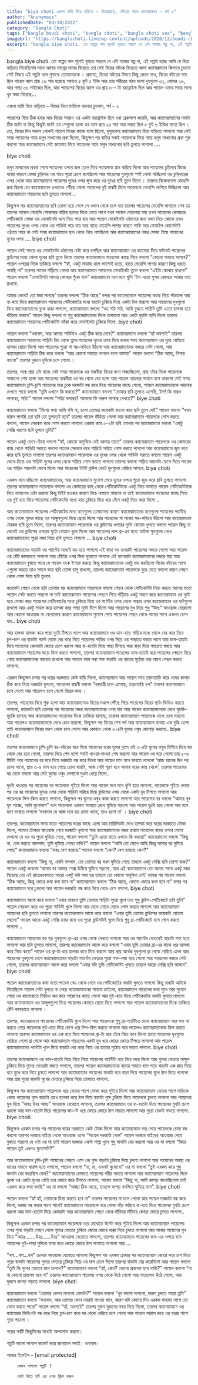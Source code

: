 ```yaml
---
title: "biye choti একলা মামি বিয়ে বাড়িতে – বিয়েররাতে, বউয়ের সাথে ক্যামেরাম্যান – পর্ব ৩"
author: "Anonymous"
publishedDate: "04/10/2022"
category: "Bangla Choti"
tags: ["bangla boudi choti", "bangla choti", "bangla choti sex", "bangla porokia choti golpo", "bangla romantic choti", "boudi chodon", "boudi choti", "boudi choti 2021", "chodon choti", "choti", "choti golpo 2020"]
imageUrl: "https://banglachoti.live/wp-content/uploads/2020/12/boudi-choti-2021-150x150.jpg"
excerpt: "bangla biye choti. তো গল্পের নাম শুনেই বুঝতে পারলে যে এটা আমার গল্প না, এই গল্পটা হচ্ছে আমি যে বিয়ে বাড়িতে গিয়েছিলাম মানে আমার ভাগ্নের দাদার বিয়েতে তো সেই বিয়ের বউকে বিয়েতে আসা ক্যামেরাম্যান কিভাবে চু..."
---
```


bangla biye choti. তো গল্পের নাম শুনেই বুঝতে পারলে যে এটা আমার গল্প না, এই গল্পটা হচ্ছে আমি যে বিয়ে বাড়িতে গিয়েছিলাম মানে আমার ভাগ্নের দাদার বিয়েতে তো সেই বিয়ের বউকে বিয়েতে আসা ক্যামেরাম্যান কিভাবে চুদলো সেই বিষয়ে এই গল্পটা বলে শুনাবো তোমাদেরকে । প্রথমত, বিয়ের বউয়ের বিষয়ে কিছু জেনে নাও, বিয়ের বউয়ের নাম ছিল পায়েল বয়স প্রায় ২৬ পার হয়েছে লম্বাতে ৫ ফুট ৫ ইঞ্চি আর তার শরীরের গঠন হলো দুধগুলো ৩২, কোমর ২৮, আর পাছা ৩৬ সাইজের ছিল, আর পায়েলের বিয়ের আগে ওর প্রায় ৬-৭ টা বয়ফ্রেইন্ড ছিল আর পায়েল ওদের সবার সাথে খুব মজা নিয়েছে…


একলা মামি বিয়ে বাড়িতে – বিয়ের দিনে মামিকে বারবার চুদলাম, পর্ব – ২


পায়েলের বিয়ে ঠিক হবার আর বিয়ের সময়ও ওর একটা বয়ফ্রেইন্ড ছিল ওরা ব্রেকআপ করেনি, আর ক্যামেরাম্যানের নামটা ঠিক জানি না কিন্তু কিছুটা জানি তো সেগুলো হলো ওর বয়স প্রায় ২৫ পার আর লম্বায় ছিল ৫ ফুট ৬ ইঞ্চির মতো ছিল ।তো, বিয়ের দিন সকাল থেকেই পায়েল বিয়ের কাজে ব্যাস্ত ছিলো, দুপুরবেলা ক্যামেরাম্যান বিয়ে বাড়িতে আসলো আর সেই সময় পায়েলের গায়ে হলুদ মাখানোর প্রথা ছিলো, কিছুক্ষন পর বাড়ির সবাই পায়েলকে নিয়ে গায়ে হলুদ মাখানোর প্রথা শুরু করলো আর ক্যামেরাম্যান সেই জায়গায় গিয়ে পায়েলের গায়ে হলুদ মাখানোর ছবি তুলতে লাগলো ….


biye choti


হলুদ মাখানোর প্রথার শেষে পায়েলের ওপরে জল ঢেলে দিয়ে পায়েলকে স্নান করিয়ে দিলো আর পায়েলের চুড়িদার ভিজে যাবার কারণে ভেজা চুড়িদার ওর গায়ে পুরো চেপে বসেছিলো আর পায়েলের দুধগুলো স্পষ্ট বোঝা যাচ্ছিলো ওর চুড়িদারের ওপর থেকে আর ক্যামেরাম্যান পায়েলের দুধের ওপর জুম করে ওর দুধের ছবি তুলে নিলো । তারপর বিকেলবেলা মেহেন্দি প্রথা ছিলো তো ক্যামেরাম্যান ওখানেও পৌঁছে গেলো পায়েলের দুই বান্ধবী মিলে পায়েলকে মেহেন্দি লাগিয়ে দিচ্ছিলো আর ক্যামেরাম্যান পায়েলের ছবি তুলতে লাগলো ..


কিছুক্ষন পর ক্যামেরাম্যানের ছবি তোলা হয়ে গেলে সে ওখান থেকে চলে যায় তারপর পায়েলের মেহেন্দি লাগানো শেষ হয় তারপর পায়েল মেহেন্দি শোকাবার বাড়ির ছাদের দিকে যেতে লাগে যখন পায়েল দোতলায় যায় তখন পায়েলের কোমরের পেটিকোটে গোজা ওর মোবাইলটা খসে নিচে পরে যায় আর পায়েল মোবাইলটা ওঠানোর জন্য যখন নিচে ঝোকে তখন পায়েলের দুধের ওপর থেকে ওর শাড়িটা পরে যায় আর হাতে মেহেন্দি লাগার কারণে শাড়ি আর মোবাইল কোনোটাই ওঠাতে পারে না সেই সময় ক্যামেরাম্যান ছাদ থেকে নিচে নামছিলো আর ক্যামেরাম্যানের নজর সোজা গিয়ে পায়েলের দুধের ওপর …. biye choti


পায়েল সেই সময়ে ওর মোবাইলটা ওঠানোর চেষ্টা করে চলছিল আর ক্যামেরাম্যান ওর ক্যামেরা দিয়ে ফটাফট পায়েলের ব্লাউসের মধ্যে ঝোলা দুধের ছবি তুলে নিলো তারপর ক্যামেরাম্যান পায়েলের কাছে গিয়ে বললো “কোনো সাহায্য লাগবে?” পায়েল ওপরের দিকে তাকিয়ে বললো “হ্যাঁ, একটু সাহায্য হলে ভালোই হতো, হাতে মেহেন্দি লাগার কারণে কিছু ধরতে পারছি না” তারপর পায়েল দাঁড়িয়ে গেলো আর ক্যামেরাম্যান পায়েলের মোবাইলটা তুলে বললো “এইটা কোথায় রাখবো” পায়েল বললো “মোবাইলটা আমার কোমরে গুঁজে দাও” ক্যামেরাম্যান মনে মনে খুশি ‘ইস এতো সুন্দর কোমরে আমার হাত রাখবো.












আমার ভেবেই তো মজা লাগছে’ তারপর বললো “ঠিক আছে” বলার পর ক্যামেরাম্যান পায়েলের কাছে গিয়ে দাঁড়ালো আর বা-হাত দিয়ে ক্যামেরাম্যান পায়েলের পেটিকোটের মধ্যে হাতটা ঢুকিয়ে দিয়ে একটা টান মারলো আর পায়েলের দুধগুলো দিয়ে ক্যামেরাম্যানের বুকে ধাক্কা লাগলো, ক্যামেরাম্যান বললো “ওহ সরি সরি, আমি বুঝতে পারিনি তুমি এতো হালকা হয়ে দাঁড়িয়ে থাকবে” পায়েল কিছু বললো না শুধু ক্যামেরাম্যানের দিকে তাকালো আর একটা মুচকি হাসি দিলো তারপর ক্যামেরাম্যান পায়েলের পেটিকোটটা ফাঁকা করে মোবাইলটা ঢুকিয়ে দিলো. biye choti


পায়েল বললো “ধন্যবাদ, আর আমার শাড়িটাও একটু ঠিক করে দেবে?” ক্যামেরাম্যান বললো “হ্যাঁ অবশ্যই” তারপর ক্যামেরাম্যান পায়েলের শাড়িটা নিচ থেকে তুলে পায়েলের দুধের ওপর দিয়ে রাখার সময় ক্যামেরাম্যান ওর দুধে বোটাতে হালকা ছোয়া দিলো আর পায়েলের পুরো গা সর-সড়িয়ে উঠলো আর ক্যামেরাম্যানের নজরে সেটা গেলো, আর ক্যামেরাম্যান শাড়িটা ঠিক করে বললো “আর কোনো সাহায্য লাগলে বলো আমায়” পায়েল বললো “ঠিক আছে, নিশ্চয় বলবো” তারপর দুজনে দুদিকে চলে গেলো ।


তারপর, সন্ধে প্রায় ৬টা বাজে সেই সময় পায়েলকে ওর বান্ধবীরা বিয়ের জন্য সাজাচ্ছিলো, প্রায় ৭টার দিকে পায়েলকে সাজানো শেষ হলো আর পায়েলের বান্ধবীরা ওর ঘর থেকে বের হলো আর পায়েল আয়নার সামনে বসে থাকলো সেই সময় ক্যামেরাম্যান চুপি-চুপি পায়েলের ঘরে ঢুকে দরজাটা বন্ধ করে দিয়ে পায়েলের কাছে গেলো, পায়েল ক্যামেরাম্যানকে আয়নায় দেখতে পায়ে বললো “তুমি এখানে কি করছো?” ক্যামেরাম্যান বললো “তোমার ছবি তুলতে এসেছি, ইস! কি দারুন লাগছো, সত্যি” পায়েল বললো “সত্যি বলছো? আমাকে কি দারুন লাগছে দেখতে?” biye choti


ক্যামেরাম্যান বললো “মিথ্যে কথা আমি বলি না, চলো তোমার কয়েকটা ভালো করে ছবি তুলে দেই” পায়েল বললো “যখন দারুন লাগছি তো ছবি তো তুলতেই হবে” তারপর পায়েল দাঁড়িয়ে গেলো আর ক্যামেরাম্যান পায়েলকে পোস করতে বললো, পায়েল সেরকম করে পোস করতে লাগলো এরকম করে ৫-৬টা ছবি তোলার পর ক্যামেরাম্যান বললো “একটু সেক্সি ধরণের ছবি তুলবে তুমি?”


পায়েল একটু ভেবে-চিন্তে বললো “হ্যাঁ, কোনো অসুবিধে নেই আমার তাতে” তারপর ক্যামেরাম্যান পায়েলকে ওর কোমরের কাছ থেকে শাড়িটা সরাতে বললো পায়েল সেরকম করে শাড়িটা সরিয়ে পোস করতে লাগলো আর ক্যামেরাম্যান জুম করে করে ছবি তুলতে লাগলো তারপর ক্যামেরাম্যান পায়েলকে ওর দুধের ওপর থেকে শাড়িটা সরাতে বললো পায়েল একটু ভেবে-চিন্তে ওর শাড়িটা দুধের ওপর থেকে সরিয়ে পোস করতে লাগলো তারপর বললো শাড়ির আচলটা ফেলে দিতে পায়েল ওর শাড়ির আচলটা ফেলে দিলো আর পায়েলের টাইট ব্লাউস ফেটে দুধগুলো বেরিয়ে আসবে. biye choti


এরকম মনে হচ্ছিলো ক্যামেরাম্যানের, আর ক্যামেরাম্যান সুযোগ পেয়ে দুধের ওপরে পুরো জুম করে ছবি তুলতে লাগলো তারপর ক্যামেরাম্যান পায়েলকে বললো ওর কোমরের কাছ থেকে পেটিকোটটাকে একটু নিচে নামাতে পায়েল পেটিকোটটাকে নিচে নামানোর চেষ্টা করলো কিন্তু টাইট হওয়ার কারণে নিচে নামাতে পারলো না তাই ক্যামেরাম্যান পায়েলের কাছে গিয়ে ওর দুই হাত দিয়ে পায়েলের পেটিকোটের মধ্যে হাত ঢুকিয়ে দিয়ে ধরে টেনে একটু নিচে করে দিলো ..


আর ক্যামেরাম্যান পায়েলের পেটিকোটের মধ্যে হাতগুলো ঢোকানোর কারণে ক্যামেরাম্যানের হাতগুলো পায়েলের প্যান্টির ওপর থেকে গুদের কাছে ওর আঙ্গুলগুলো দিয়ে ছোয়া দিলো আর পায়েলের গা আবার সর-সড়িয়ে উঠলো আর ক্যামেরাম্যান ঐরকম ছবি তুলে নিলো, তারপর ক্যামেরাম্যান পায়েলকে ওর ব্লাউসের ওপরের দুটো বোতাম খুলতে বললো পায়েল কিছু না ভেবেই ওর ব্লাউসের ওপরের দুটো বোতাম খুলে দিলো আর পায়েলের লাল ব্রা-এর মধ্যে আটকা দুধগুলো দেখে ক্যামেরাম্যানেয় পুরো মজা নিয়ে ছবি তুলতে লাগলো … biye choti


ক্যামেরাম্যানের বাড়াটা ওর প্যান্টের মধ্যেই বড় হতে লাগলো এই বাড়া বড় হওয়াটা পায়েলের নজরে গেলো আর পায়েল ওর ঠোঁট কামড়াতে লাগলো আর ঠোঁটের ওপর জিভ ঘুরোতে লাগলো এই ব্যাপারটা ক্যামেরাম্যানের নজরে যায় আর ক্যামেরাম্যান বুঝতে পারে যে পায়েল ওকে ইশারা করছে কিন্তু ক্যামেরাম্যানের একটু ভয় করছিলো বিয়ের বউয়ের সাথে এগুলো করতে তাও সাহস করে ছবি তোলা চালু রাখলো, তারপর ক্যামেরাম্যান পায়েলকে ঘুরে যেতে বললো কারণ পেছন থেকে পোস দিয়ে ছবি তুলবে.


কয়েকটা পেছন থেকে ছবি তোলার পর ক্যামেরাম্যান পায়েলকে বললো পেছন থেকে পেটিকোটটা নিচে করতে আগের মতো পায়েল সেটা করতে পারলো না তাই ক্যামেরাম্যান পায়েলের পেছনে গিয়ে দাঁড়িয়ে একটু সাহস করে ক্যামেরাম্যান ওর দুটো হাত সোজা করে পায়েলের পেটিকোটের মধ্যে ঢুকিয়ে দিয়ে ওর প্যান্টির ওপর থেকে পাছার ওপর ক্যামেরাম্যান ওর হাটগুলো রাখলো আর একটু সাহস করে হালকা করে পাছা দুটো টিপে দিলো আর পায়েলের মুখ দিয়ে শুধু “উমঃ” আওয়াজ বেরোলো আর কোনো আওয়াজ না বেরোনোর কারণে ক্যামেরাম্যান সুযোগ পেয়ে পায়েলের পেছন থেকে গায়ের সাথে একদম চেপে যায়.. biye choti


আর হালকা হালকা করে পাছা দুটো টিপতে লাগে আর ক্যামেরাম্যান ওর ডান-হাত শাড়ির মধ্যে থেকে বের করে নিয়ে চুপ-চাপ ওর বাড়াটা প্যান্ট থেকে বের করে নিয়ে পায়েলের শাড়ির ওপর দিয়ে ওর পাছাতে ঘষতে লাগে আর ডান-হাতটা দিয়ে পায়েলের কোমরটা জোরে চেপে ধরলো আর বা-হাতটা দিয়ে পাছা টিপছে আর বাড়া দিয়ে পাছাতে ঘষছে আর ক্যামেরাম্যান পায়েলের ঘাড়ে কিস করতে লাগলো, তারপর ক্যামেরাম্যান পায়েলের ডান-হাতটা ধরে পায়েলের পেছনে নিয়ে গেয়ে ক্যামেরাম্যানের বাড়াতে রাখলো আর পায়েল গরম লম্বা শক্ত বাড়াটা ওর হাতের মুঠোয় ধরে আগে পেছন করতে লাগলো.


এরকম কিছুক্ষন চলার পর ঘরের দরজাতে কেউ বাড়ি দিলো, ক্যামেরাম্যান আর পায়েল ভয়ে তাড়াতাড়ি করে ওদের কাপড় ঠিক করে নিয়ে দরজাটা খুললো, পায়েলের বান্ধবী বললো “বরযাত্রী চলে এসেছে, তাড়াতাড়ি চল” তারপর ক্যামেরাম্যান চলে গেলো আর পায়েলও চলে গেলো বিয়ের জন্য ।


তারপর, পায়েলের বিয়ে শুরু হলো আর ক্যামেরাম্যানও বিয়ের মণ্ডপে পৌঁছে গিয়ে পায়েলের বিয়ের ছবি-ভিডিও করতে লাগলো, কয়েকটা ছবি তোলার পর পায়েলের নজর ক্যামেরাম্যানের ওপর যায় আর পায়েল ক্যামেরাম্যানকে দেখে মুচকি-মুচকি হাসছে আর ক্যামেরাম্যানও পায়েলের দিকে তাকিয়ে হাসছে, তারপর ক্যামেরাম্যান পায়েলকে দেখে চোখ মারলো আর পায়েলও ক্যামেরাম্যানকে দেখে চোখ মারলো, কিছুক্ষন পর বিয়ের শেষ পর্ব আর ক্যামেরাম্যান মাথায় এক বুদ্ধি এলো তাই ক্যামেরাম্যান বিয়ের মণ্ডপ থেকে চলে গেলো আর কোথাও থেকে ৩-৪টা ঘুমের ওষুধ জোগাড় করলো.. biye choti


তারপর ক্যামেরাম্যান চুপি-চুপি বর-বউয়ের ঘরে গিয়ে পায়েলের বরের দুধের গ্লাসে ওই ৩-৪টা ঘুমের ওষুধ মিশিয়ে দিয়ে ঘর থেকে বের হয়ে গেলো, তারপর বিয়ে শেষ হলো সবাই খাওয়া-দাওয়া শেষ করলো আর পায়েল ওর ঘরে গেলো তার ৫-৬ মিনিট পরে পায়েলের বর ঘরে গিয়ে দরজাটা বন্ধ করে দিলো আর পায়েল মনে মনে ভাবতে লাগলো ‘আজ অনেক দিন পর চোদা খাবো, প্রায় ৩-৪ মাস হয়ে গেছে চোদা খায়নি, আজ সেটা পূরণ হবে আমার বরের কাছ থেকে’, তারপর পায়েলের বর বেডে বসলো আর সেই ঘুমের ওষুধ মেশানো দুধটা খেয়ে নিলো..


দুধটা খাওয়ার পর পায়েলের বর পায়েলকে শুইয়ে দিলো আর পায়েল মনে মনে খুশি হতে লাগলো, পায়েলকে শুইয়ে দেবার পর ওর বর পায়েলের দুধের ওপর থেকে শাড়িটা সরিয়ে দিয়ে ব্লাউসের ওপর থেকে একটা দুধ টিপতে লাগলো আর পায়েলকে লিপ-কিস করতে লাগলো, কিছুক্ষন পর ঘুমের ওষুধ কাজ করতে লাগলো আর পায়েলের বর বললো “আমার খুব ঘুম পাচ্ছে, আমি ঘুমোলাম” বলে পায়েলকে ওরকম অবস্থায় রেখে ঘুমিয়ে পড়লো আর পায়েল দুঃখি হয়ে গেলো আর মনে মনে ভাবতে লাগলো ‘ভাবলাম যে আজ মনে হয় চোদা খাবো, তাও হলো না’ । biye choti


তারপর, ক্যামেরাম্যান সময় মতো পায়েলের ঘরের কাছে এলো আর চারিদিকটা দেখে হালকা করে ঘরের দরজাতে টোকা দিলো, পায়েল টোকার আওয়াজ পেয়ে দরজাটা খুললো আর ক্যামেরাম্যানের নজর প্রথমে পায়েলের বরের ওপরে গেলো দেখলো যে ওর বর পুরো ঘুমিয়ে গেছে, পায়েল বললো “তুমি এতো রাতে এখানে কি করছো” ক্যামেরাম্যান বললো “কিছু না, চেক করতে আসলাম, তুমি ঘুমিয়ে গেছো নাকি?” পায়েল বললো “আমি তো জেগে আছি কিন্তু আমার বর ঘুমিয়ে গেছে” ক্যামেরাম্যান বললো “বাহঃ বেশ হয়েছে” পায়েল বললো “কেন? বেশ হয়েছে কেন?”


ক্যামেরাম্যান বললো “কিছু না, এমনি বললাম, তো তোমার বর যখন ঘুমিয়ে গেছে তাহলে একটু সেক্সি ছবি তোলা যাক?” পায়েল একটু ভাবলো ‘আমার বর আমার সেক্স উঠিয়ে ঘুমিয়ে পড়লো, আর এই ক্যামেরাম্যান তো আমার সাথে একটু মজা নিয়েছে তো এই রাতেরবেলাতে আরো একটু যদি মজা হয় তাহলে তো কোনো অসুবিধা নেই’ ভাবার পর পায়েল বললো “ঠিক আছে, কিন্তু জোরে কথা বলা যাবে না” ক্যামেরাম্যান বললো “ঠিক আছে, কোনো জোরে কথা হবে না” বলার পর ক্যামেরাম্যান ঘরে ঢুকলো আর পায়েল দরজাটা বন্ধ করে দিয়ে বেডে এসে বসলো. biye choti


ক্যামেরাম্যান আস্তে করে বললো “এবার তাহলে তুমি তোমার শাড়িটা পুরো খুলে দাও শুধু ব্লাউস-পেটিকোটে ছবি তুলি” পায়েল সেরকম করে ওর পুরো শাড়িটা খুলে দিলো আর বেডে বোডে বোডে পোস করতে লাগলো আর ক্যামেরাম্যান পায়েলের ছবি তুলতে লাগলো তারপর ক্যামেরাম্যান আস্তে করে বললো “এবার তুমি তোমার ব্লাউসের কয়েকটা বোতাম খোলো” পায়েল আরো একটু সেক্সি হবার জন্য ওর পুরো ব্লাউসটাই খুলে দিয়ে শুধু ব্রা-পেটিকোটে বসে পোস করতে লাগলো ..


ক্যামেরাম্যান পায়েলের বড় বড় দুধগুলো ব্রা-এর ওপর থেকে দেখতে লাগলো আর ওর প্যান্টের ভেতরেই বাড়াটা শক্ত হতে লাগলো আর ছবি তুলতে লাগলো, তারপর ক্যামেরাম্যান আস্তে করে বললো “এবার তুমি তোমার ব্রা-এর মাঝে ধরে হালকা করে নিচে করো” পায়েল ওর ব্রা-টা ধরে হালকা করে নিচে করলো আর প্রায় অর্ধেক দুধগুলো ব্রা থেকে বেরিয়ে এলো আর পায়েলের দুধগুলো দেখে ক্যামেরাম্যানের বাড়াটা প্যান্টের ভেতরে পুরো শক্ত-লম্বা হয়ে গেলো আর পায়েলের নজরে সেটা গেলো, তারপর ক্যামেরাম্যান আস্তে করে বললো “এবার যদি তুমি পেটিকোটটা খুলতে তাহলে আরো সেক্সি ছবি আসবে”. biye choti


পায়েল ক্যামেরাম্যানের কথা মতো পায়েল বেড থেকে নেমে ওর পেটিকোটের বাধাটা খুলতে লাগলো কিন্তু বাধাটা আটকে গিয়েছিলো পায়েল সেটা খুলতে না পেরে ক্যামেরাম্যানের সাহায্য চাইলো, ক্যামেরাম্যান পায়েলের কথা শুনে আর সুযোগ পেয়ে ওর ক্যামেরাতে ভিডিও অন করে পায়েলের কাছে গেলো আর দুই-হাত দিয়ে পেটিকোটের বাধাটা খুলতে লাগলো আর ক্যামেরাম্যান ওর আঙ্গুলগুলো দিয়ে পায়েলের কোমরে ছোয়া দিতে লাগলো আর পায়েল ক্যামেরাম্যানের দিকে তাকিয়ে ঠোঁট কামড়াতে লাগলো ।


তারপর, ক্যামেরাম্যান পায়েলের পেটিকোটটা খুলে দিলো আর পায়েলকে শুধু ব্রা-প্যান্টিতে দেখে ক্যামেরাম্যান আর সহ্য না করতে পেরে পায়েলকে দুই-হাত দিয়ে চেপে ধরে লিপ-কিস করতে লাগলো আর পায়েলও ক্যামেরাম্যানকে কিস করতে লাগলো তারপর ক্যামেরাম্যান ওর এক হাত দিয়ে পায়েলের ব্রা-টা ধরে টেনে নিচে করে দিলো তাতে পায়েলের দুধগুলো বেরিয়ে গেলো ব্রা থেকে আর ক্যামেরাম্যান পায়েলের একটা দুধ ধরে জোরে জোরে টিপতে লাগলো আর পায়েল ক্যামেরাম্যানের প্যান্টটা খুলে দিয়ে বাড়াটা বের করে নিয়ে ওর হাতের মুঠোয় ধরে ঘষতে লাগলো. biye choti


তারপর ক্যামেরাম্যান ওর ডান-হাতটা নিচে নিয়ে গিয়ে পায়েলের প্যান্টিটা ধরে নিচে করে দিলো আর গুদের ভেতরে আঙ্গুল ঢুকিয়ে দিয়ে গুদের ভেতরটা ঘষতে লাগলো, তারপর পায়েল ক্যামেরাম্যানের বাড়ার সামনে বসে পড়ে বাড়াটা এক হাত দিয়ে ধরে মুখে ভরে নিয়ে চুষতে লাগলো আর ক্যামেরাম্যান পায়েলের মাথাটা ধরে বাড়া দিয়ে পায়েলের মুখে ঠাপ দিতে লাগলো আর প্রায় পুরো বাড়াটা মুখের ভেতরে ঢুকিয়ে দিয়ে চোষাতে লাগলো.


কিছুক্ষন পর ক্যামেরাম্যান পায়েলকে ধরে বেডের পাশে সোজা করে শুইয়ে দিলো আর ক্যামেরাম্যান বেডের পাশে দাড়িকে থেকে পায়েলের গুদে বাড়াটা রেখে হালকা করে ঠাপ দিয়ে বাড়াটা গুদে ঢুকিয়ে দিয়ে পায়েলকে চুদতে লাগলো আর পায়েলের মুখ দিয়ে “আহঃ উহঃ আহঃ” আওয়াজ বেরোতে লাগলো, তারপর ক্যামেরাম্যান ওর বা-হাতটা দিয়ে পায়েলের মুখটা চেপে ধরলো আর ডান-হাতটা দিয়ে পায়েলের জাং-টা ধরে জোরে জোরে ঠাপ মারতে লাগলো আর পুরো বেডটা নড়তে লাগলো. biye choti


কিছুক্ষন এরকম চলার পর পায়েলের ঘরের দরজাতে কেউ টোকা দিলো আর ক্যামেরাম্যান ভয় পেয়ে পায়েলকে চোদা বন্ধ করলো তারপর দরজার বাইরে থেকে আওয়াজ এলো “পায়েল দরজাটা খোল” পায়েল দরজার বাইরের আওয়াজ পেয়ে বুঝতে পারলো যে ওটা ওর মা তাই পায়েল দরজার একটা পাল্লা খুলে শুধু মাথাটা বের করলো আর ওর মা বললো “কিরে পায়েল তুই এখনও ঘুমোসনি?”


আর ক্যামেরাম্যান চুপি-চুপি পায়েলের পেছনে এসে ওর গুদে বাড়াটা ঢুকিয়ে দিয়ে চুদতে লাগলো আর পায়েলের অবস্থা ওর মায়ের সামনে খারাপ হতে লাগলো, পায়েল বললো “না, মা, এখনই ঘুমোবো” ওর মা বললো “তুই এরকম করে শুধু মাথাটা বের করেছিস কেন?” ক্যামেরাম্যানের চোদাতে পায়েলের শরীর নড়তে লাগলো আর ক্যামেরাম্যান পায়েলের দিকে ঝুকে ওর একটা দুধের বোটা ধরে জোরে করে টিপতে লাগলো, পায়েল বললো “কিছু না, আমি কাপড় বদলাচ্ছিলাম তাই এরকম করে কথা বলছি” ওর মা বললো “আচ্ছা ঠিক আছে, তাহলে কাপড় বদলিয়ে ঘুমিয়ে যাস”. biye choti


পায়েল বললো “হ্যাঁ হ্যাঁ, তোমাকে চিন্তা করতে হবে না” তারপর পায়েলের মা চলে গেলো আর পায়েল দরজাটা বন্ধ করে দিলো, দরজা বন্ধ করার সাথে সাথেই ক্যামেরাম্যান পায়েলকে ধরে সোজা দাঁড় করিয়ে বা-হাত দিয়ে পায়েলের মুখটা চেপে ধরলো আর ডান-হাতটা দিয়ে কোমরটা আর ক্যামেরাম্যান পেছন থেকে দাঁড়িয়ে দাঁড়িয়ে জোরে জোরে চুদতে লাগলো..


কিছুক্ষন এরকম চলার পর ক্যামেরাম্যান পায়েলকে ধরে মেঝেতে উল্টো করে শুইয়ে দিলো আর ক্যামেরাম্যান পায়েলের ওপর শুয়ে বাড়াটা পেছন থেকে গুদের ভেতরে ঢুকিয়ে জোরে জোরে ধাক্কা দিয়ে চুদতে লাগলো আর আবার পায়েলের মুখ দিয়ে “আহঃ…….উহঃ……উহঃ” আওয়াজ বেরোতে লাগলো, তারপর ক্যামেরাম্যান পায়েলের জাং-এর ওপরে বসে পায়েলের দুই-পাছা দুদিকে ফাক করে জোরে জোরে ঠাপ লাগাতে লাগলো আর …


“থপ…থপ…থপ” চোদার আওয়াজ বেরোতে লাগলো কিছুক্ষন পর এরকম চোদার পর ক্যামেরাম্যান জোরে করে চাপ দিয়ে পুরো বাড়াটা পায়েলের গুদের ভেতরে ঢুকিয়ে দিয়ে ওর মাল ঢেলে দিলো তারপর বাড়াটা বের করেনিলো আর পায়েল বললো “তুমি কি গুদের ভেতরে মাল ঢাললে?” ক্যামেরাম্যান বললো “হ্যাঁ, কেন? কোনো প্রবলেম হবে নাকি?” পায়েল বললো “না না কোনো প্রবলেম হবে না” তারপর ক্যামেরাম্যান পায়েলর ওপর থেকে উঠে গেলো আর পায়েলেও উঠে গেলো, আর দুজনে কাপড় পড়তে লাগলো. biye choti


ক্যামেরাম্যান বললো “তোমার কেমন লাগলো চোদাটা?” পায়েল বললো “খুব ভালো লাগলো, দারুন চুদতে পারো তুমি” ক্যামেরাম্যান বললো “ধন্যবাদ, আর তোমার ফোন নম্বরটা পাওয়া যাবে, কারণ যদি কোনো দিন এরকম সাহায্য লাগে তো ফোন করতে পারো” পায়েল বললো “হ্যাঁ, অবশ্যই” তারপর দুজন দুজনের নম্বর নিয়ে নিলো, তারপর ক্যামেরাম্যান ওর ক্যামেরার ভিডিওটা বন্ধ করে নিয়ে চুপ-চাপ করে ঘর থেকে বেরিয়ে চলে গেলো আর পায়েল আরাম করে ওর বরের পাশে শুয়ে পড়লো ।




পরের পর্বটি কিছুদিনের মধ্যেই আপলোড করবো।


গল্পটি ভালো লাগলে কমেন্ট করে জানাবেন সবাই। ধন্যবাদ।


আমার ইমেইল – 
[email protected]


 
 
 
        কেমন লাগলো গল্পটি ?      
 
        ভোট দিতে হার্ট এর ওপর ক্লিক করুন      
 
 
 
 
 
 
 
 
 
 
 
 
 
 
 
 
 
 
 
 
 
      ভোট দিন    
 
      সার্বিক ফলাফল 
 / 5. মোট ভোটঃ 
 
 
      কেও এখনো ভোট দেয় নি    
 
 
 
 
WhatsApp
Telegram
Twitter
Facebook
LinkedIn




Related posts:






boudi choti 2021 গরম শিউলি বৌদি




bangla boudi choti বউদির ভালবাসা




choti golpo sex ভাদ্রবৌ – 2 by kamonamona




bhabhi choda ভাবীর কাছে হাতেখড়ি – 1 by munijaan07
